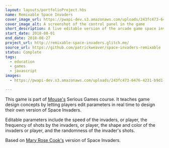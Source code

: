 ```yaml
---
layout: layouts/portfolioProject.hbs
name: Remixable Space Invaders
cover_image_url: https://pwapi-dev.s3.amazonaws.com/uploads/243fc473-6476-4231-b9d1-6cee39653e65
cover_image_alt: A screenshot of the control panel in the game
short_description: A live editable version of the arcade game space invaders for learning game design concepts.
start_date: 2018-08-01
end_date: 2018-08-27
project_url: http://remixable-space-invaders.glitch.me/
source_url: https://github.com/patrickweaver/space-invaders-remixable
status: Complete
tags:
  - education
  - games
  - javascript
images:
  - https://pwapi-dev.s3.amazonaws.com/uploads/243fc473-6476-4231-b9d1-6cee39653e65

---
```


This game is part of [Mouse's](https://mouse.org) Serious Games course. It teaches game design concepts by letting players edit parameters in real time to design their own version of Space Invaders.

Editable parameters include the speed of the invaders, or player, the frequency of shots by the invaders, or player, the shape and color of the invaders or player, and the randomness of the invader's shots.

Based on [Mary Rose Cook's](https://maryrosecook.com/) version of Space Invaders.